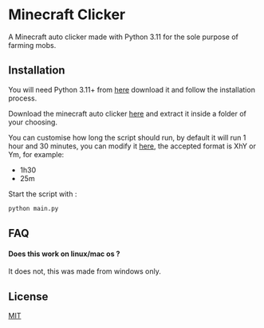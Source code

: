 
# Minecraft Clicker

A Minecraft auto clicker made with Python 3.11 for the sole purpose of farming mobs.

## Installation
You will need Python 3.11+ from [here](https://www.python.org/downloads/) download it and follow the installation process.


Download the minecraft auto clicker [here](https://github.com/Danycm1/Minecraft_clicker/archive/refs/heads/main.zip) and extract it inside a folder of your choosing.

You can customise how long the script should run, by default it will run 1 hour and 30 minutes, you can modify it [here](https://github.com/Danycm1/Minecraft_clicker/blob/main/main.py#L8), the accepted format is XhY or Ym, for example:

- 1h30
- 25m

Start the script with :
```bash
python main.py
```
## FAQ

#### Does this work on linux/mac os ?

It does not, this was made from windows only.

## License

[MIT](https://choosealicense.com/licenses/mit/)

